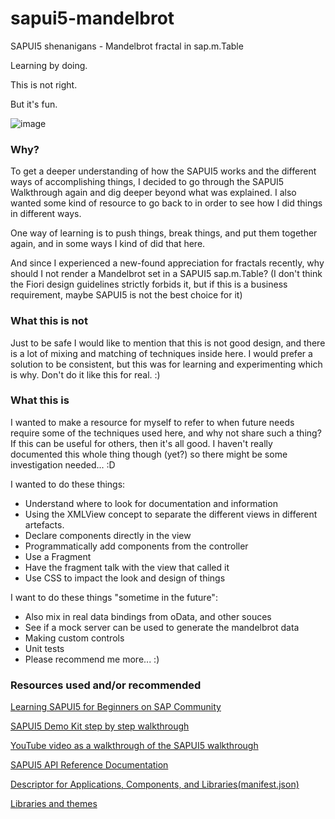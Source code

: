 # sapui5-mandelbrot
SAPUI5 shenanigans - Mandelbrot fractal in sap.m.Table

Learning by doing.

This is not right.

But it's fun.

![image](https://user-images.githubusercontent.com/74537631/109410639-85b4a680-799c-11eb-9242-3989c26fde2f.png)

### Why?
To get a deeper understanding of how the SAPUI5 works and the different ways of accomplishing things, I decided to go through the SAPUI5 Walkthrough again and dig deeper beyond what was explained. I also wanted some kind of resource to go back to in order to see how I did things in different ways.

One way of learning is to push things, break things, and put them together again, and in some ways I kind of did that here.

And since I experienced a new-found appreciation for fractals recently, why should I not render a Mandelbrot set in a SAPUI5 sap.m.Table?
(I don't think the Fiori design guidelines strictly forbids it, but if this is a business requirement, maybe SAPUI5 is not the best choice for it)

### What this is not
Just to be safe I would like to mention that this is not good design, and there is a lot of mixing and matching of techniques inside here. I would prefer a solution to be consistent, but this was for learning and experimenting which is why. Don't do it like this for real. :)

### What this is
I wanted to make a resource for myself to refer to when future needs require some of the techniques used here, and why not share such a thing? If this can be useful for others, then it's all good. I haven't really documented this whole thing though (yet?) so there might be some investigation needed... :D

I wanted to do these things:
* Understand where to look for documentation and information
* Using the XMLView concept to separate the different views in different artefacts.
* Declare components directly in the view
* Programmatically add components from the controller
* Use a Fragment
* Have the fragment talk with the view that called it
* Use CSS to impact the look and design of things

I want to do these things "sometime in the future":
* Also mix in real data bindings from oData, and other souces
* See if a mock server can be used to generate the mandelbrot data
* Making custom controls
* Unit tests
* Please recommend me more... :)

### Resources used and/or recommended
[Learning SAPUI5 for Beginners on SAP Community](https://blogs.sap.com/2020/12/15/learning-sapui5-for-beginners/)

[SAPUI5 Demo Kit step by step walkthrough](https://ui5.sap.com/#/topic/3da5f4be63264db99f2e5b04c5e853db)

[YouTube video as a walkthrough of the SAPUI5 walkthrough](https://www.youtube.com/watch?v=mmSB85rWQ3w)

[SAPUI5 API Reference Documentation](https://sapui5.hana.ondemand.com/#/api)

[Descriptor for Applications, Components, and Libraries(manifest.json)](https://sapui5.hana.ondemand.com/#/topic/be0cf40f61184b358b5faedaec98b2da.html)

[Libraries and themes](https://openui5.hana.ondemand.com/topic/38ff8c27b022475a92b591bcf6262551)



